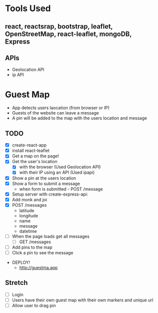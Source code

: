 # Tools Used
## react, reactsrap, bootstrap, leaflet, OpenStreetMap, react-leaflet, mongoDB, Express

## APIs
- Geolocation API
- ip API

# Guest Map

- App detects users laocation (from browser or IP)
- Guests of the website can leave a message
- A pin will be added to the map with the users location and message

## TODO

- [x] create-react-app
- [x] install react-leaflet
- [x] Get a map on the page!
- [x] Get the user's location
  - [x] with the browser (Used Geolocation API)
  - [x] with their IP using an API (Used ipapi)
- [x] Show a pin at the users location
- [x] Show a form to submit a message
  - when form is submitted - POST /message
- [x] Setup server with create-express-api:
- [x] Add monk and joi
- [x] POST /messages
  - latitude
  - longitude
  - name
  - message
  - datetime
- [ ] When the page loads get all messages
  - [ ] GET /messages
- [ ] Add pins to the map
- [ ] Click a pin to see the message
- DEPLOY!
  - http://guestma.app

## Stretch

- [ ] Login
- [ ] Users have their own guest map with their own markers and unique url
- [ ] Allow user to drag pin
